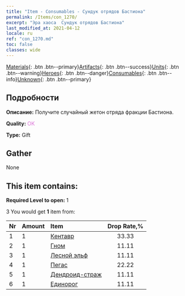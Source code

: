```yaml
---
title: "Item - Consumables - Сундук отрядов Бастиона"
permalink: /Items/con_1270/
excerpt: "Эра хаоса  Сундук отрядов Бастиона"
last_modified_at: 2021-04-12
locale: ru
ref: "con_1270.md"
toc: false
classes: wide
---
```

 [Materials](/ru/Items/){: .btn .btn--primary}[Artifacts](/ru/Items/Artifacts/){: .btn .btn--success}[Units](/ru/Items/Units/){: .btn .btn--warning}[Heroes](/ru/Items/Heroes/){: .btn .btn--danger}[Consumables](/ru/Items/Consumables/){: .btn .btn--info}[Unknown](/ru/Items/Unknown/){: .btn .btn--primary}

## Подробности
 **Описание:** Получите случайный жетон отряда фракции Бастиона.

 **Quality:** <span style="color: #DA70D6">OK</span>

 **Type:** Gift

## Gather

  None

## This item contains:

 **Required Level to open:** 1

 3 You would get **1** item  from:

  | Nr | Amount |     Item    | Drop Rate,% |
  |:---|:-------|:------------|:---------:|
  | 1 | 1 | [Кентавр](/ru/Items/unt_199/) | 33.33 | 
  | 2 | 1 | [Гном](/ru/Items/unt_200/) | 11.11 | 
  | 3 | 1 | [Лесной эльф](/ru/Items/unt_201/) | 11.11 | 
  | 4 | 1 | [Пегас](/ru/Items/unt_202/) | 22.22 | 
  | 5 | 1 | [Дендроид-страж](/ru/Items/unt_203/) | 11.11 | 
  | 6 | 1 | [Единорог](/ru/Items/unt_204/) | 11.11 | 
